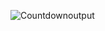 
![Countdownoutput](https://github.com/Tarunj211/CountdownTimer/assets/132439784/2472a3bd-e601-4918-9a5a-e9b3d914bc22)
